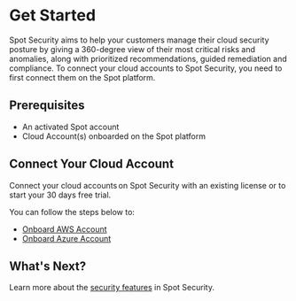<meta name="robots" content="noindex">

# Get Started

Spot Security aims to help your customers manage their cloud security posture by giving a 360-degree view of their most critical risks and anomalies, along with prioritized recommendations, guided remediation and compliance. To connect your cloud accounts to Spot Security, you need to first connect them on the Spot platform.

## Prerequisites

* An activated Spot account
* Cloud Account(s) onboarded on the Spot platform


## Connect Your Cloud Account

Connect your cloud accounts on Spot Security with an existing license or to start your 30 days free trial.

You can follow the steps below to:

* [Onboard AWS Account](spot-security/getting-started/aws)
* [Onboard Azure Account](spot-security/getting-started/azure)

## What's Next?

Learn more about the [security features](spot-security/features/) in Spot Security.
